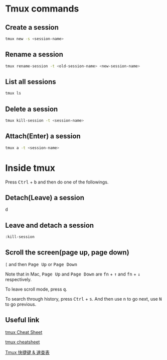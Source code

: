 # Tmux commands

## Create a session
```sh
tmux new -s <session-name>
```

## Rename a session
```sh
tmux rename-session -t <old-session-name> <new-session-name>
```

## List all sessions
```sh
tmux ls
```

## Delete a session
```sh
tmux kill-session -t <session-name>
```

## Attach(Enter) a session
```sh
tmux a -t <session-name>
```

# Inside tmux
Press <kbd>Ctrl</kbd> + <kbd>b</kbd> and then do one of the followings.

## Detach(Leave) a session
<kbd>d</kbd>

## Leave and detach a session
`:kill-session`

## Scroll the screen(page up, page down)
`[` and then <kbd>Page Up</kbd> or <kbd>Page Down</kbd> 

Note that in Mac, <kbd>Page Up</kbd> and <kbd>Page Down</kbd> are <kbd>fn</kbd> + <kbd>↑</kbd> and 
<kbd>fn</kbd> + <kbd>↓</kbd> respectively.

To leave scroll mode, press <kbd>q</kbd>.

To search through history, press <kbd>Ctrl</kbd> + <kbd>s</kbd>. And then use <kbd>n</kbd> to go next, use <kbd>N</kbd> to go previous.

## Useful link

[tmux Cheat Sheet](https://gist.github.com/michaellihs/b6d46fa460fa5e429ea7ee5ff8794b96)

[tmux cheatsheet](https://gist.github.com/henrik/1967800)

[Tmux 快捷键 & 速查表](https://gist.github.com/ryerh/14b7c24dfd623ef8edc7)
